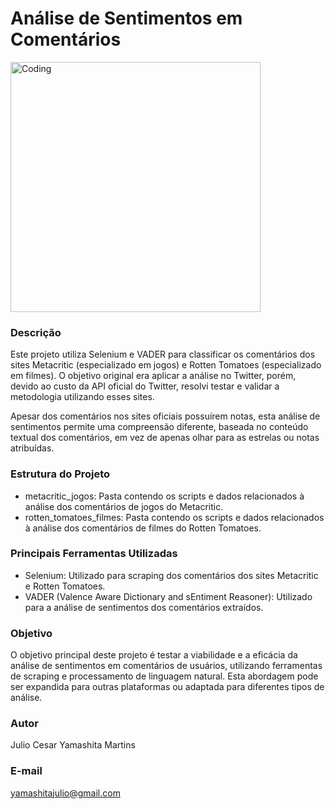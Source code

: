 # Análise de Sentimentos em Comentários

<img align="center" alt="Coding" width="400" src="https://sm.ign.com/t/ign_br/screenshot/default/planeta-dos-macacos_skg7.960.jpg">

### Descrição
Este projeto utiliza Selenium e VADER para classificar os comentários dos sites Metacritic (especializado em jogos) e Rotten Tomatoes (especializado em filmes). O objetivo original era aplicar a análise no Twitter, porém, devido ao custo da API oficial do Twitter, resolvi testar e validar a metodologia utilizando esses sites.

Apesar dos comentários nos sites oficiais possuírem notas, esta análise de sentimentos permite uma compreensão diferente, baseada no conteúdo textual dos comentários, em vez de apenas olhar para as estrelas ou notas atribuídas.

### Estrutura do Projeto
- metacritic_jogos: Pasta contendo os scripts e dados relacionados à análise dos comentários de jogos do Metacritic.
- rotten_tomatoes_filmes: Pasta contendo os scripts e dados relacionados à análise dos comentários de filmes do Rotten Tomatoes.

### Principais Ferramentas Utilizadas
- Selenium: Utilizado para scraping dos comentários dos sites Metacritic e Rotten Tomatoes.
- VADER (Valence Aware Dictionary and sEntiment Reasoner): Utilizado para a análise de sentimentos dos comentários extraídos.

### Objetivo
O objetivo principal deste projeto é testar a viabilidade e a eficácia da análise de sentimentos em comentários de usuários, utilizando ferramentas de scraping e processamento de linguagem natural. Esta abordagem pode ser expandida para outras plataformas ou adaptada para diferentes tipos de análise.

### Autor
Julio Cesar Yamashita Martins 

### E-mail
yamashitajulio@gmail.com
